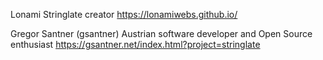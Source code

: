 Lonami
Stringlate creator
https://lonamiwebs.github.io/

Gregor Santner (gsantner)
Austrian software developer and Open Source enthusiast
https://gsantner.net/index.html?project=stringlate
